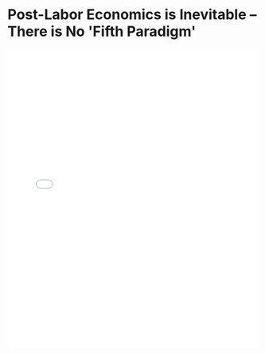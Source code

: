 # Post-Labor Economics is Inevitable – There is No 'Fifth Paradigm'

<embed src="Post-Labor Economics is Inevitable – There is No 'Fifth Paradigm'.pdf" type="application/pdf" width="100%" height="600px">
